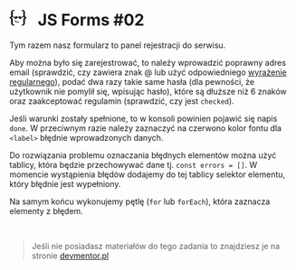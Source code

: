 # ![](../assets/img/logo-readme2.jpg) &nbsp; JS Forms #02

Tym razem nasz formularz to panel rejestracji do serwisu.

Aby można było się zarejestrować, to należy wprowadzić poprawny adres email (sprawdzić, czy zawiera znak @ lub użyć odpowiedniego [wyrażenie regularnego](https://developer.mozilla.org/en-US/docs/Web/JavaScript/Guide/Regular_Expressions)), podać dwa razy takie same hasła (dla pewności, że użytkownik nie pomylił się, wpisując hasło), które są dłuższe niż 6 znaków oraz zaakceptować regulamin (sprawdzić, czy jest `checked`).

Jeśli warunki zostały spełnione, to w konsoli powinien pojawić się napis `done`. W przeciwnym razie należy zaznaczyć na czerwono kolor fontu dla `<label>` błędnie wprowadzonych danych.

Do rozwiązania problemu oznaczania błędnych elementów można użyć tablicy, która będzie przechowywać dane tj. `const errors = []`. W momencie wystąpienia błędów dodajemy do tej tablicy selektor elementu, który błędnie jest wypełniony.

Na samym końcu wykonujemy pętlę (`for` lub `forEach`), która zaznacza elementy z błędem.

&nbsp;

> Jeśli nie posiadasz materiałów do tego zadania to znajdziesz je na stronie [devmentor.pl](https://devmentor.pl)